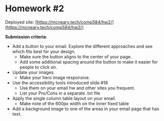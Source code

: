 # Homework #2

Deployed site: [https://mcneary.tech/comp584/hw2/](https://mcneary.tech/comp584/hw2/)

**Submission criteria**:
- Add a button to your email. Explore the different approaches and see which fits best for your design. 
  - Make sure the button aligns to the center of your page.
  - Add some additional spacing around the button to make it easier for people to click on. 
- Update your images.
  - Make your hero image responsive.
- Use the accessibility tools introduced slide #18 
  - Use them on your email hw and other sites you frequent.
  - List your Pro/Cons in a separate .txt file
- Apply the single column table layout on your email.
  - Make note of the 600px width on the inner fixed table
- Add a background image to one of the areas in your email page that has text.